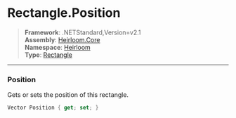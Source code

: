 # Rectangle.Position

> **Framework**: .NETStandard,Version=v2.1  
> **Assembly**: [Heirloom.Core][0]  
> **Namespace**: [Heirloom][0]  
> **Type**: [Rectangle][1]  

--------------------------------------------------------------------------------

### Position

Gets or sets the position of this rectangle.

```cs
Vector Position { get; set; }
```

[0]: ../Heirloom.Core.md
[1]: Heirloom.Rectangle.md

